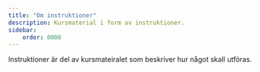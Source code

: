 ```yaml
---
title: "Om instruktioner" 
description: Kursmaterial i form av instruktioner.
sidebar:
    order: 0000
---
```


Instruktioner är del av kursmateiralet som beskriver hur något skall utföras.

